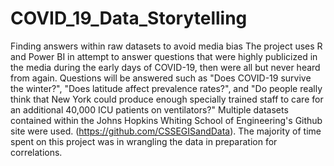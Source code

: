 # COVID_19_Data_Storytelling
Finding answers within raw datasets to avoid media bias
The project uses R and Power BI in attempt to answer questions that were highly publicized in the media during the early days of COVID-19, then were all but never heard from again.  Questions will be answered such as "Does COVID-19 survive the winter?", "Does latitude affect prevalence rates?", and "Do people really think that New York could produce enough specially trained staff to care for an additional 40,000 ICU patients on ventilators?"  Multiple datasets contained within the Johns Hopkins Whiting School of Engineering's Github site were used.  (https://github.com/CSSEGISandData).
The majority of time spent on this project was in wrangling the data in preparation for correlations.
